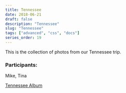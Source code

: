 ```yaml
---
title: Tennessee
date: 2018-06-21
draft: false
description: "Tennessee"
slug: "Tennessee"
tags: ["advanced", "css", "docs"]
series_order: 19
---
```


This is the collection of photos from our Tennessee trip.

### Participants:
Mike, Tina

[Tennessee Album](https://photos.app.goo.gl/Lmg34CFGPC88Proi7)
